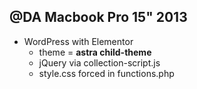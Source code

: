 ## @DA Macbook Pro 15" 2013 ##

* WordPress with Elementor
    * theme = **astra child-theme**
    * jQuery via collection-script.js
    * style.css forced in functions.php